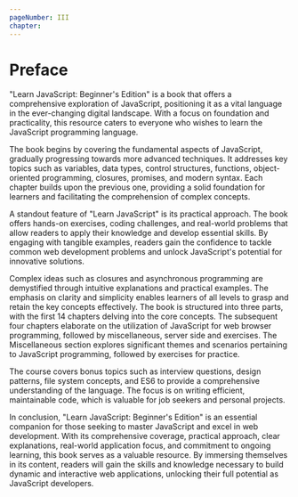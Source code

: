 ```yaml
---
pageNumber: III
chapter: 
---
```

# Preface

"Learn JavaScript: Beginner's Edition" is a book that offers a comprehensive exploration of JavaScript, positioning it as a vital language in the ever-changing digital landscape. With a focus on foundation and practicality, this resource caters to everyone who wishes to learn the JavaScript programming language.


The book begins by covering the fundamental aspects of JavaScript, gradually progressing towards more advanced techniques. It addresses key topics such as variables, data types, control structures, functions, object-oriented programming, closures, promises, and modern syntax. Each chapter builds upon the previous one, providing a solid foundation for learners and facilitating the comprehension of complex concepts.

A standout feature of "Learn JavaScript" is its practical approach. The book offers hands-on exercises, coding challenges, and real-world problems that allow readers to apply their knowledge and develop essential skills. By engaging with tangible examples, readers gain the confidence to tackle common web development problems and unlock JavaScript's potential for innovative solutions.

Complex ideas such as closures and asynchronous programming are demystified through intuitive explanations and practical examples. The emphasis on clarity and simplicity enables learners of all levels to grasp and retain the key concepts effectively. The book is structured into three parts, with the first 14 chapters delving into the core concepts. The subsequent four chapters elaborate on the utilization of JavaScript for web browser programming, followed by miscellaneous, server side and exercises. The Miscellaneous section explores significant themes and scenarios pertaining to JavaScript programming, followed by exercises for practice.

The course covers bonus topics such as interview questions, design patterns, file system concepts, and ES6 to provide a comprehensive understanding of the language. The focus is on writing efficient, maintainable code, which is valuable for job seekers and personal projects.


In conclusion, "Learn JavaScript: Beginner's Edition" is an essential companion for those seeking to master JavaScript and excel in web development. With its comprehensive coverage, practical approach, clear explanations, real-world application focus, and commitment to ongoing learning, this book serves as a valuable resource. By immersing themselves in its content, readers will gain the skills and knowledge necessary to build dynamic and interactive web applications, unlocking their full potential as JavaScript developers.
